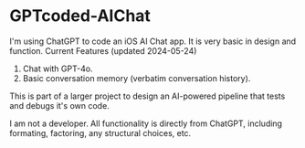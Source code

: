 # GPTcoded-AIChat

I'm using ChatGPT to code an iOS AI Chat app. It is very basic in design and function. Current Features (updated 2024-05-24)

1. Chat with GPT-4o.
2. Basic conversation memory (verbatim conversation history).

This is part of a larger project to design an AI-powered pipeline that tests and debugs it's own code.

I am not a developer. All functionality is directly from ChatGPT, including formating, factoring, any structural choices, etc.
